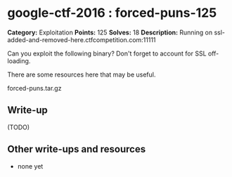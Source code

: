 # google-ctf-2016 : forced-puns-125

**Category:** Exploitation
**Points:** 125
**Solves:** 18
**Description:**
Running on ssl-added-and-removed-here.ctfcompetition.com:11111

Can you exploit the following binary? Don't forget to account for SSL off-loading.

There are some resources here that may be useful.


forced-puns.tar.gz

## Write-up

(TODO)

## Other write-ups and resources

* none yet
